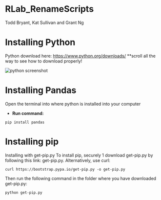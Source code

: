 # RLab_RenameScripts

Todd Bryant, Kat Sullivan and Grant Ng

# Installing Python

Python download here: https://www.python.org/downloads/ **scroll all the way to see how to download properly!

![python screenshot](https://i.ibb.co/WWnMVWC/win-installer.png)



# Installing Pandas

Open the terminal into where python is installed into your computer

  - **Run command:**

```
pip install pandas
```

# Installing pip

Installing with get-pip.py
To install pip, securely 1 download get-pip.py by following this link: get-pip.py. Alternatively, use curl:

```
curl https://bootstrap.pypa.io/get-pip.py -o get-pip.py
```

Then run the following command in the folder where you have downloaded get-pip.py:
```
python get-pip.py
```
